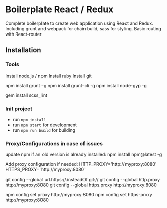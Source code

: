 # Boilerplate React / Redux

Complete boilerplate to create web application using React and Redux. 
Including grunt and webpack for chain build, sass for styling.
Basic routing with React-router

## Installation

### Tools
Install node.js / npm
Install ruby
Install git

npm install grunt -g
npm install grunt-cli -g
npm install node-gyp -g

gem install scss_lint

### Init project
- run `npm install`
- run `npm start` for development
- run `npm run build` for building

### Proxy/Configurations in case of issues
update npm if an old version is already installed:
npm install npm@latest -g

Add proxy configuration if needed:
HTTP_PROXY='http://myproxy:8080'
HTTPS_PROXY='http://myproxy:8080'

git config --global url.https://.insteadOf git://
git config --global http.proxy http://myproxy:8080
git config --global https.proxy http://myproxy:8080

npm config set proxy http://myproxy:8080
npm config set https-proxy http://myproxy:8080